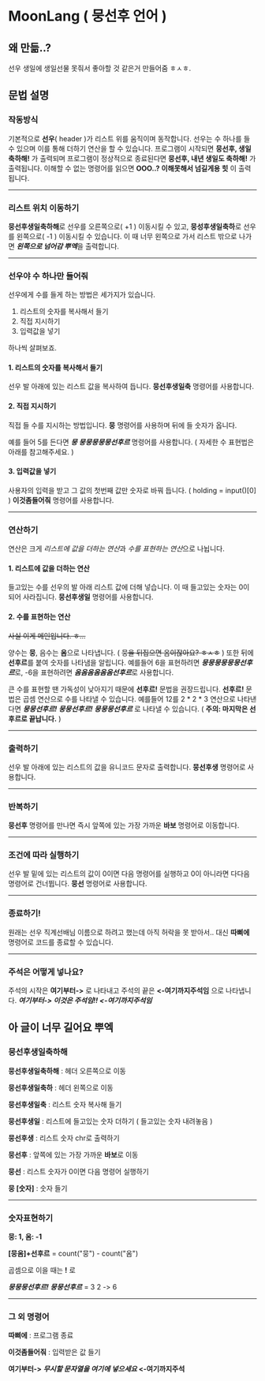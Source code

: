 # MoonLang ( 뭉선후 언어 )

## 왜 만듦..?
선우 생일에 생일선물 못줘서 좋아할 것 같은거 만들어줌 ㅎㅅㅎ.

## 문법 설명
### 작동방식
기본적으로 **선우**( header )가 리스트 위를 움직이며 동작합니다. 선우는 수 하나를 들 수 있으며 이를 통해 더하기 연산을 할 수 있습니다. 프로그램이 시작되면 **뭉선후, 생일축하해!** 가 출력되며 프로그램이 정상적으로 종료된다면 **뭉선후, 내년 생일도 축하해!** 가 출력됩니다. 이해할 수 없는 명령어를 읽으면 **OOO..? 이해못해서 넘길게용 힛** 이 출력됩니다.

---

### 리스트 위치 이동하기
**뭉선후생일축하해**로 선우를 오른쪽으로( +1 ) 이동시킬 수 있고,
**뭉성후생일축하**로 선우를 왼쪽으로( -1 ) 이동시킬 수 있습니다. 이 때 너무 왼쪽으로 가서 리스트 밖으로 나가면 ***왼쪽으로 넘어감 뿌엑***을 출력합니다.

---

### 선우야 수 하나만 들어줘
선우에게 수를 들게 하는 방법은 세가지가 있습니다.
1. 리스트의 숫자를 복사해서 들기
2. 직접 지시하기
3. 입력값을 넣기

하나씩 살펴보죠.
#### 1. 리스트의 숫자를 복사해서 들기
선우 발 아래에 있는 리스트 값을 복사하여 듭니다. **뭉선후생일축** 명령어를 사용합니다.

#### 2. 직접 지시하기
직접 들 수를 지시하는 방법입니다. **뭉** 명령어를 사용하며 뒤에 들 숫자가 옵니다.

예를 들어 5를 든다면 ***뭉 뭉뭉뭉뭉뭉선후르*** 명령어를 사용합니다. ( 자세한 수 표현법은 아래를 참고해주세요. )

#### 3. 입력값을 넣기
사용자의 입력을 받고 그 값의 첫번째 값만 숫자로 바꿔 듭니다. ( holding = input()[0] ) **이것좀들어줘** 명령어를 사용합니다.

---

### 연산하기
연산은 크게 *리스트에 값을 더하는 연산*과 *수를 표현하는 연산*으로 나뉩니다.

#### 1. 리스트에 값을 더하는 연산
들고있는 수를 선우의 발 아래 리스트 값에 더해 넣습니다. 이 때 들고있는 숫자는 0이 되어 사라집니다.
**뭉선후생일** 명령어를 사용합니다.

#### 2. 수를 표현하는 연산
~~사실 이게 메인입니다. ㅎ...~~

양수는 **뭉**, 음수는 **옴**으로 나타냅니다. ( ~~뭉을 뒤집으면 옴이잖아요? ㅎㅅㅎ~~ ) 또한 뒤에 **선후르**를 붙여 숫자를 나타냄을 알립니다. 예를들어 6을 표현하려면 ***뭉뭉뭉뭉뭉뭉선후르***로, -6을 표현하려면 ***옴옴옴옴옴옴선후르***로 사용합니다.

큰 수를 표현할 땐 가독성이 낮아지기 때문에 **선후르!** 문법을 권장드립니다. **선후르!** 문법은 곱셈 연산으로 수를 나타낼 수 있습니다. 예를들어 12를 2 * 2 * 3 연산으로 나타낸다면 ***뭉뭉선후르! 뭉뭉선후르! 뭉뭉뭉선후르*** 로 나타낼 수 있습니다. ( **주의: 마지막은 선후르로 끝납니다.** )

---

### 출력하기 
선우 발 아래에 있는 리스트의 값을 유니코드 문자로 출력합니다. **뭉선후생** 명령어로 사용합니다.

---

### 반복하기
**뭉선후** 명령어를 만나면 즉시 앞쪽에 있는 가장 가까운 **바보** 명령어로 이동합니다.

---

### 조건에 따라 실행하기
선우 발 밑에 있는 리스트의 값이 0이면 다음 명령어를 실행하고 0이 아니라면 다다음 명령어로 건너뜁니다. **뭉선** 명령어로 사용합니다.

---

### 종료하기!
원래는 선우 직계선배님 이름으로 하려고 했는데 아직 허락을 못 받아서.. 대신 **따삐에** 명령어로 코드를 종료할 수 있습니다.

---

### 주석은 어떻게 넣나요?
주석의 시작은 **여기부터->** 로 나타내고 주석의 끝은 **<-여기까지주석임** 으로 나타냅니다.
***여기부터-> 이것은 주석임!! <-여기까지주석임***

## 아 글이 너무 길어요 뿌엑

### 뭉선후생일축하해
**뭉선후생일축하해** : 헤더 오른쪽으로 이동

**뭉선후생일축하** : 헤더 왼쪽으로 이동

**뭉선후생일축** : 리스트 숫자 복사해 들기

**뭉선후생일** : 리스트에 들고있는 숫자 더하기 ( 들고있는 숫자 내려놓음 ) 

**뭉선후생** : 리스트 숫자 chr로 출력하기

**뭉선후** : 앞쪽에 있는 가장 가까운 **바보**로 이동

**뭉선** : 리스트 숫자가 0이면 다음 명령어 실행하기

**뭉 [숫자]** : 숫자 들기


---

### 숫자표현하기

**뭉: 1, 옴: -1**

**[뭉옴]+선후르** = count("뭉") - count("옴")

곱셈으로 이을 때는 **!** 로

***뭉뭉뭉선후르! 뭉뭉선후르*** = 3 2 -> 6

---
### 그 외 명령어

**따삐에** : 프로그램 종료

**이것좀들어줘** : 입력받은 값 들기

**여기부터-> *무시할 문자열을 여기에 넣으세요* <-여기까지주석**